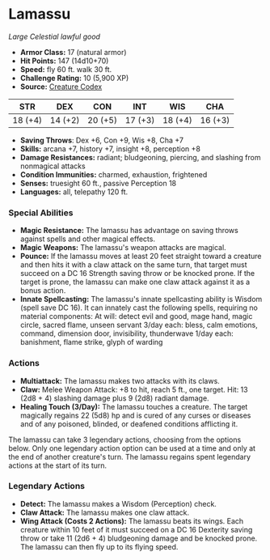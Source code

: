 # Lamassu

*Large* *Celestial* *lawful good*

- **Armor Class:** 17 (natural armor)
- **Hit Points:** 147 (14d10+70)
- **Speed:** fly 60 ft. walk 30 ft.
- **Challenge Rating:** 10 (5,900 XP)
- **Source:** [Creature Codex](https://koboldpress.com/kpstore/product/creature-codex-for-5th-edition-dnd/)

| STR | DEX | CON | INT | WIS | CHA |
| --- | --- | --- | --- | --- | --- |
| 18 (+4) | 14 (+2) | 20 (+5) | 17 (+3) | 18 (+4) | 16 (+3) |

- **Saving Throws**: Dex +6, Con +9, Wis +8, Cha +7
- **Skills:** arcana +7, history +7, insight +8, perception +8
- **Damage Resistances:** radiant; bludgeoning, piercing, and slashing from nonmagical attacks
- **Condition Immunities:** charmed, exhaustion, frightened
- **Senses:** truesight 60 ft., passive Perception 18
- **Languages:** all, telepathy 120 ft.
### Special Abilities
- **Magic Resistance:** The lamassu has advantage on saving throws against spells and other magical effects.
- **Magic Weapons:** The lamassu's weapon attacks are magical.
- **Pounce:** If the lamassu moves at least 20 feet straight toward a creature and then hits it with a claw attack on the same turn, that target must succeed on a DC 16 Strength saving throw or be knocked prone. If the target is prone, the lamassu can make one claw attack against it as a bonus action.
- **Innate Spellcasting:** The lamassu's innate spellcasting ability is Wisdom (spell save DC 16). It can innately cast the following spells, requiring no material components: At will: detect evil and good, mage hand, magic circle, sacred flame, unseen servant 3/day each: bless, calm emotions, command, dimension door, invisibility, thunderwave 1/day each: banishment, flame strike, glyph of warding
### Actions
- **Multiattack:** The lamassu makes two attacks with its claws.
- **Claw:** Melee Weapon Attack: +8 to hit, reach 5 ft., one target. Hit: 13 (2d8 + 4) slashing damage plus 9 (2d8) radiant damage.
- **Healing Touch (3/Day):** The lamassu touches a creature. The target magically regains 22 (5d8) hp and is cured of any curses or diseases and of any poisoned, blinded, or deafened conditions afflicting it.

The lamassu can take 3 legendary actions, choosing from the options below. Only one legendary action option can be used at a time and only at the end of another creature's turn. The lamassu regains spent legendary actions at the start of its turn.
### Legendary Actions
- **Detect:** The lamassu makes a Wisdom (Perception) check.
- **Claw Attack:** The lamassu makes one claw attack.
- **Wing Attack (Costs 2 Actions):** The lamassu beats its wings. Each creature within 10 feet of it must succeed on a DC 16 Dexterity saving throw or take 11 (2d6 + 4) bludgeoning damage and be knocked prone. The lamassu can then fly up to its flying speed.
